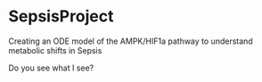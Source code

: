# SepsisProject
Creating an ODE model of the AMPK/HIF1a pathway to understand metabolic shifts in Sepsis

Do you see what I see? 
